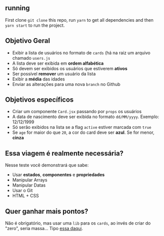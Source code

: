 ## running

First clone `git clone` this repo, run `yarn` to get all dependencies and then `yarn start` to run the project.

## Objetivo Geral

- Exibir a lista de usuários no formato de `cards` (há na raiz um arquivo chamado `users.js`
- A lista deve ser exibida em **ordem alfabética**
- Só devem ser exibidos os usuários que estiverem **ativos**
- Ser possível **remover** um usuário da lista
- Exibir a **média** das idades
- Enviar as alterações para uma nova `branch` no Github

## Objetivos específicos

- Criar um componente `Card.jsx` passando por `props` os usuários
- A data de nascimento deve ser exibida no formato `dd/MM/yyyy`. Exemplo: 12/12/1999
- Só serão exibidos na lista se a flag `active` estiver marcada com `true`
- Se `age` for maior do que `20`, a cor do card deve ser **azul**. Se for menor, **cinza**

## Essa viagem é realmente necessária?

Nesse teste você demonstrará que sabe: 

- Usar **estados**, **componentes** e **propriedades**
- Manipular Arrays
- Manipular Datas
- Usar o Git
- HTML + CSS

## Quer ganhar mais pontos?

Não é obrigatório, mas usar uma `lib` para os `cards`, ao invés de criar do "zero", seria massa... Tipo [essa daqui](https://ant.design).


